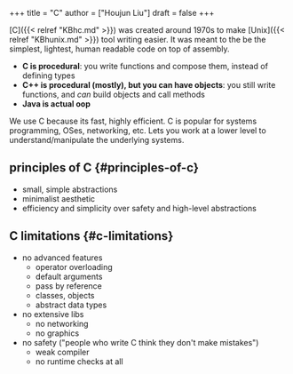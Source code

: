 +++
title = "C"
author = ["Houjun Liu"]
draft = false
+++

[C]({{< relref "KBhc.md" >}}) was created around 1970s to make [Unix]({{< relref "KBhunix.md" >}}) tool writing easier. It was meant to the be the simplest, lightest, human readable code on top of assembly.

-   **C is procedural**: you write functions and compose them, instead of defining types
-   **C++ is procedural (mostly), but you can have objects**: you still write functions, and _can_ build objects and call methods
-   **Java is actual oop**

We use C because its fast, highly efficient. C is popular for systems programming, OSes, networking, etc. Lets you work at a lower level to understand/manipulate the underlying systems.


## principles of C {#principles-of-c}

-   small, simple abstractions
-   minimalist aesthetic
-   efficiency and simplicity over safety and high-level abstractions


## C limitations {#c-limitations}

-   no advanced features
    -   operator overloading
    -   default arguments
    -   pass by reference
    -   classes, objects
    -   abstract data types
-   no extensive libs
    -   no networking
    -   no graphics
-   no safety ("people who write C think they don't make mistakes")
    -   weak compiler
    -   no runtime checks at all
